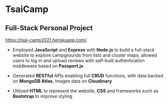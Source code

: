 # TsaiCamp
## Full-Stack Personal Project
<https://tsai-camp2021.herokuapp.com/>

* Employed **JavaScript** and **Express** with **Node.js** to build a full-stack website to explore campgrounds from lists and cluster maps, allowed users to log in and upload reviews with self-built authentication middleware based on **Passport.js**

* Generated **RESTful** APIs enabling full **CRUD** functions, with data backed on **MongoDB Atlas**, images data on **Cloudinary**

* Utilized **HTML** to represent the website, **CSS** and frameworks such as **Bootstrap** to improve styling 
